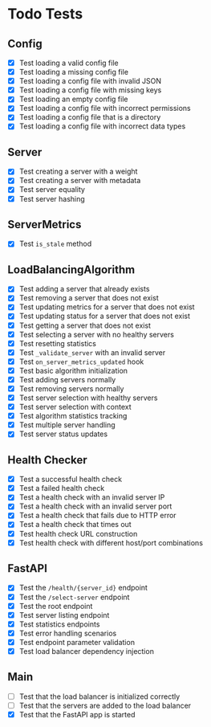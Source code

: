 # Todo Tests

## Config
- [x] Test loading a valid config file
- [x] Test loading a missing config file
- [x] Test loading a config file with invalid JSON
- [x] Test loading a config file with missing keys
- [x] Test loading an empty config file
- [x] Test loading a config file with incorrect permissions
- [x] Test loading a config file that is a directory
- [x] Test loading a config file with incorrect data types

## Server
- [x] Test creating a server with a weight
- [x] Test creating a server with metadata
- [x] Test server equality
- [x] Test server hashing

## ServerMetrics
- [x] Test `is_stale` method

## LoadBalancingAlgorithm
- [x] Test adding a server that already exists
- [x] Test removing a server that does not exist
- [x] Test updating metrics for a server that does not exist
- [x] Test updating status for a server that does not exist
- [x] Test getting a server that does not exist
- [x] Test selecting a server with no healthy servers
- [x] Test resetting statistics
- [x] Test `_validate_server` with an invalid server
- [x] Test `on_server_metrics_updated` hook
- [x] Test basic algorithm initialization
- [x] Test adding servers normally
- [x] Test removing servers normally
- [x] Test server selection with healthy servers
- [x] Test server selection with context
- [x] Test algorithm statistics tracking
- [x] Test multiple server handling
- [x] Test server status updates

## Health Checker
- [x] Test a successful health check
- [x] Test a failed health check
- [x] Test a health check with an invalid server IP
- [x] Test a health check with an invalid server port
- [x] Test a health check that fails due to HTTP error
- [x] Test a health check that times out
- [x] Test health check URL construction
- [x] Test health check with different host/port combinations

## FastAPI
- [x] Test the `/health/{server_id}` endpoint
- [x] Test the `/select-server` endpoint
- [x] Test the root endpoint
- [x] Test server listing endpoint
- [x] Test statistics endpoints
- [x] Test error handling scenarios
- [x] Test endpoint parameter validation
- [x] Test load balancer dependency injection

## Main
- [ ] Test that the load balancer is initialized correctly
- [ ] Test that the servers are added to the load balancer
- [x] Test that the FastAPI app is started

